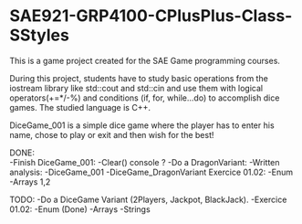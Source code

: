 # SAE921-GRP4100-CPlusPlus-Class-SStyles

This is a game project created for the SAE Game programming courses.

During this project, students have to study basic operations from the iostream library like std::cout and std::cin
and use them with logical operators(+=*/-%) and conditions (if, for, while...do) to accomplish dice games.
The studied language is C++.

DiceGame_001 is a simple dice game where the player has to enter his name, chose to play or exit and then wish for the best!

DONE:	
	-Finish DiceGame_001: 
		-Clear() console ?
		-Do a DragonVariant:
	-Written analysis:
		-DiceGame_001
		-DiceGame_DragonVariant
	Exercice 01.02:
		-Enum
		-Arrays 1,2

TODO:
	-Do a DiceGame Variant (2Players, Jackpot, BlackJack).
	-Exercice 01.02:
		-Enum (Done)
		-Arrays
		-Strings
